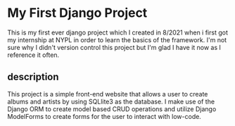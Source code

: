 # My First Django Project

This is my first ever django project which I created in 8/2021 when i first got my internship at NYPL in order to learn the basics of the framework. I'm not sure why I didn't version control this project but I'm glad I have it now as I reference it often.

## description
This project is a simple front-end website that allows a user to create albums and artists by using SQLlite3 as the database. I make use of the Django ORM to create model based CRUD operations and utilize Django ModelForms to create forms for the user to interact with low-code.

